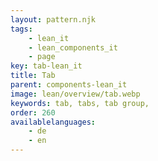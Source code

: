 ```yaml
---
layout: pattern.njk
tags: 
    - lean_it
    - lean_components_it
    - page
key: tab-lean_it
title: Tab
parent: components-lean_it
image: lean/overview/tab.webp
keywords: tab, tabs, tab group, 
order: 260
availablelanguages: 
    - de
    - en
---
```


